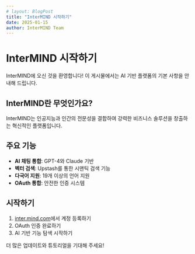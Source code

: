 ```yaml
---
# layout: BlogPost
title: "InterMIND 시작하기"
date: 2025-01-15
author: InterMIND Team
---
```


# InterMIND 시작하기

InterMIND에 오신 것을 환영합니다! 이 게시물에서는 AI 기반 플랫폼의 기본 사항을 안내해 드립니다.

<!--more-->

## InterMIND란 무엇인가요?

InterMIND는 인공지능과 인간의 전문성을 결합하여 강력한 비즈니스 솔루션을 창출하는 혁신적인 플랫폼입니다.

## 주요 기능

- **AI 채팅 통합**: GPT-4와 Claude 기반
- **벡터 검색**: Upstash를 통한 시맨틱 검색 기능
- **다국어 지원**: 19개 이상의 언어 지원
- **OAuth 통합**: 안전한 인증 시스템

## 시작하기

1. [inter.mind.com](https://inter.mind.com)에서 계정 등록하기
2. OAuth 인증 완료하기
3. AI 기반 기능 탐색 시작하기

더 많은 업데이트와 튜토리얼을 기대해 주세요!